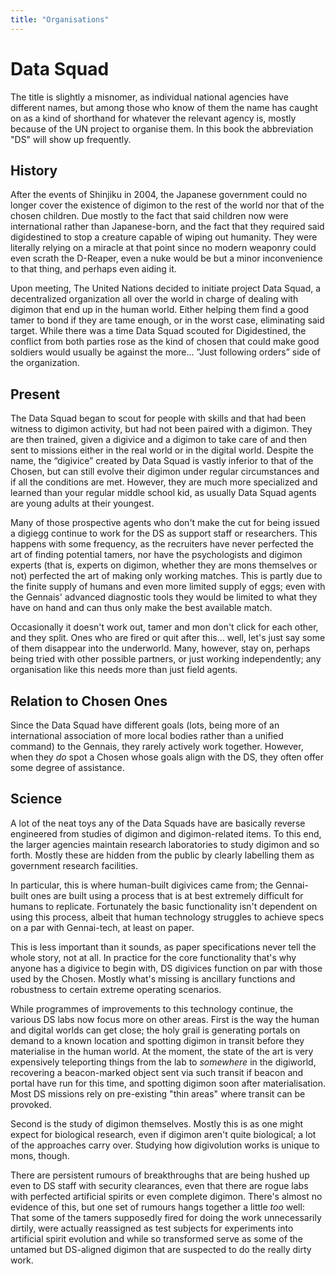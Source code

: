 ```yaml
---
title: "Organisations"
---
```

# Data Squad
The title is slightly a misnomer, as individual national agencies have different names, but among those who know of them the name has caught on as a kind of shorthand for whatever the relevant agency is, mostly because of the UN project to organise them.
In this book the abbreviation "DS" will show up frequently.

## History
After the events of Shinjiku in 2004, the Japanese government could no longer cover the existence of digimon to the rest of the world nor that of the chosen children.
Due mostly to the fact that said children now were international rather than Japanese-born, and the fact that they required said digidestined to stop a creature capable of wiping out humanity.
They were literally relying on a miracle at that point since no modern weaponry could even scrath the D-Reaper, even a nuke would be but a minor inconvenience to that thing, and perhaps even aiding it.

Upon meeting, The United Nations decided to initiate project Data Squad, a decentralized organization all over the world in charge of dealing with digimon that end up in the human world.
Either helping them find a good tamer to bond if they are tame enough, or in the worst case, eliminating said target.
While there was a time Data Squad scouted for Digidestined, the conflict from both parties rose as the kind of chosen that could make good soldiers would usually be against the more… ”Just following orders” side of the organization.

## Present
The Data Squad began to scout for people with skills and that had been witness to digimon activity, but had not been paired with a digimon.
They are then trained, given a digivice and a digimon to take care of and then sent to missions either in the real world or in the digital world.
Despite the name, the “digivice” created by Data Squad is vastly inferior to that of the Chosen, but can still evolve their digimon under regular circumstances and if all the conditions are met.
However, they are much more specialized and learned than your regular middle school kid, as usually Data Squad agents are young adults at their youngest.

Many of those prospective agents who don't make the cut for being issued a digiegg continue to work for the DS as support staff or researchers.
This happens with some frequency, as the recruiters have never perfected the art of finding potential tamers, nor have the psychologists and digimon experts (that is, experts on digimon, whether they are mons themselves or not) perfected the art of making only working matches.
This is partly due to the finite supply of humans and even more limited supply of eggs; even with the Gennais' advanced diagnostic tools they would be limited to what they have on hand and can thus only make the best available match.

Occasionally it doesn't work out, tamer and mon don't click for each other, and they split.
Ones who are fired or quit after this... well, let's just say some of them disappear into the underworld.
Many, however, stay on, perhaps being tried with other possible partners, or just working independently; any organisation like this needs more than just field agents.

## Relation to Chosen Ones
Since the Data Squad have different goals (lots, being more of an international association of more local bodies rather than a unified command) to the Gennais, they rarely actively work together.
However, when they *do* spot a Chosen whose goals align with the DS, they often offer some degree of assistance.

## Science
A lot of the neat toys any of the Data Squads have are basically reverse engineered from studies of digimon and digimon-related items.
To this end, the larger agencies maintain research laboratories to study digimon and so forth.
Mostly these are hidden from the public by clearly labelling them as government research facilities.

In particular, this is where human-built digivices came from; the Gennai-built ones are built using a process that is at best extremely difficult for humans to replicate.
Fortunately the basic functionality isn't dependent on using this process, albeit that human technology struggles to achieve specs on a par with Gennai-tech, at least on paper.

This is less important than it sounds, as paper specifications never tell the whole story, not at all.
In practice for the core functionality that's why anyone has a digivice to begin with, DS digivices function on par with those used by the Chosen.
Mostly what's missing is ancillary functions and robustness to certain extreme operating scenarios.

While programmes of improvements to this technology continue, the various DS labs now focus more on other areas.
First is the way the human and digital worlds can get close; the holy grail is generating portals on demand to a known location and spotting digimon in transit before they materialise in the human world.
At the moment, the state of the art is very expensively teleporting things from the lab to *somewhere* in the digiworld, recovering a beacon-marked object sent via such transit if beacon and portal have run for this time, and spotting digimon soon after materialisation.
Most DS missions rely on pre-existing "thin areas" where transit can be provoked.

Second is the study of digimon themselves.
Mostly this is as one might expect for biological research, even if digimon aren't quite biological; a lot of the approaches carry over.
Studying how digivolution works is unique to mons, though.

There are persistent rumours of breakthroughs that are being hushed up even to DS staff with security clearances, even that there are rogue labs with perfected artificial spirits or even complete digimon.
There's almost no evidence of this, but one set of rumours hangs together a little *too* well:
That some of the tamers supposedly fired for doing the work unnecessarily dirtily, were actually reassigned as test subjects for experiments into artificial spirit evolution and while so transformed serve as some of the untamed but DS-aligned digimon that are suspected to do the really dirty work.